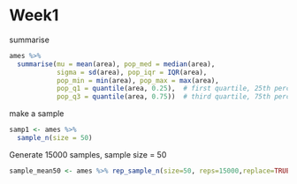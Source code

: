 # Week1
summarise  
```r
ames %>%
  summarise(mu = mean(area), pop_med = median(area), 
            sigma = sd(area), pop_iqr = IQR(area),
            pop_min = min(area), pop_max = max(area),
            pop_q1 = quantile(area, 0.25),  # first quartile, 25th percentile
            pop_q3 = quantile(area, 0.75))  # third quartile, 75th percentile
```
make a sample
```r
samp1 <- ames %>%
  sample_n(size = 50)
```
Generate 15000 samples, sample size = 50
```r
sample_mean50 <- ames %>% rep_sample_n(size=50, reps=15000,replace=TRUE)
```
